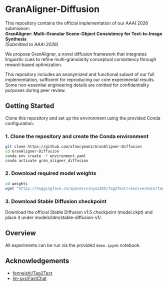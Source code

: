 # GranAligner-Diffusion

This repository contains the official implementation of our AAAI 2026 submission:  
**GranAligner: Multi-Granular Scene-Object Consistency for Text-to-Image Synthesis**  
*(Submitted to AAAI 2026)*

We propose GranAligner, a novel diffusion framework that integrates linguistic cues to refine multi-granularity conceptual consistency through reward-based optimization. 

This repository includes an anonymized and functional subset of our full implementation, sufficient for reproducing our core experimental results. Some non-essential engineering details are omitted for confidentiality purposes during peer review.


## Getting Started

Clone this repository and set up the environment using the provided Conda configuration:

### 1. Clone the repository and create the Conda environment
```bash
git clone https://github.com/afancyman1/GranAligner-Diffusion
cd GranAligner-Diffusion
conda env create -f environment.yaml
conda activate gran_aligner_diffusion
```

### 2. Download required model weights
```bash
cd weights
wget "https://huggingface.co/spaces/xinyu1205/Tag2Text/resolve/main/tag2text_swin_14m.pth" -O tag2text_swin_14m.pth
```

### 3. Download Stable Diffusion checkpoint
Download the official Stable Diffusion v1.5 checkpoint (model.ckpt) and place it under models/ldm/stable-diffusion-v1/.

## Overview
All experiments can be run via the provided `demo.ipynb` notebook.

## Acknowledgements

- [fenneishi/Tag2Text](https://github.com/fenneishi/Tag2Text)
- [lm-sys/FastChat](https://github.com/lm-sys/FastChat)
